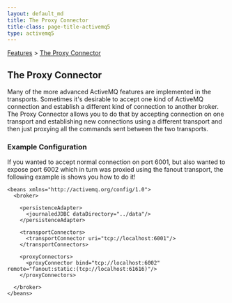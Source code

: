 ```yaml
---
layout: default_md
title: The Proxy Connector 
title-class: page-title-activemq5
type: activemq5
---
```


[Features](features) > [The Proxy Connector](the-proxy-connector)


The Proxy Connector
-------------------

Many of the more advanced ActiveMQ features are implemented in the transports. Sometimes it's desirable to accept one kind of ActiveMQ connection and establish a different kind of connection to another broker. The Proxy Connector allows you to do that by accepting connection on one transport and establishing new connections using a different transport and then just proxying all the commands sent between the two transports.

### Example Configuration

If you wanted to accept normal connection on port 6001, but also wanted to expose port 6002 which in turn was proxied using the fanout transport, the following example is shows you how to do it!

```
<beans xmlns="http://activemq.org/config/1.0">
  <broker>

    <persistenceAdapter>
      <journaledJDBC dataDirectory="../data"/>
    </persistenceAdapter>

    <transportConnectors>
      <transportConnector uri="tcp://localhost:6001"/>
    </transportConnectors>

    <proxyConnectors>
      <proxyConnector bind="tcp://localhost:6002" remote="fanout:static:(tcp://localhost:61616)"/>
    </proxyConnectors>

  </broker>
</beans>
```